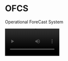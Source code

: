 # OFCS
Operational ForeCast System

<video src='https://twitter.com/i/status/1375373518955802624' width=180/>
